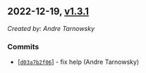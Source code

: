 ## 2022-12-19, [v1.3.1](https://github.com/lotterfriends/git-flow-buddy/releases/tag/1.3.1)

*Created by: Andre Tarnowsky*

### Commits
  - [[`d03a7b2f06`](https://github.com/lotterfriends/git-flow-buddy/commit/d03a7b2f06d367f35a246a41414c89497c8d64d5)] - fix help (Andre Tarnowsky)
